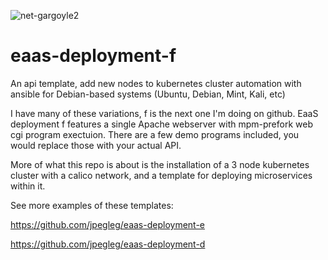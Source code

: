 ![net-gargoyle2](https://carefuldata.com/images/cdlogo.png)

# eaas-deployment-f
An api template, add new nodes to kubernetes cluster automation with ansible for Debian-based systems (Ubuntu, Debian, Mint, Kali, etc)

I have many of these variations, f is the next one I'm doing on github.
EaaS deployment f features a single Apache webserver
with mpm-prefork web cgi program exectuion. There are a few demo
programs included, you would replace those with your actual API.


More of what this repo is about is the installation of a 3 node kubernetes cluster
with a calico network, and a template for deploying microservices
within it.

See more examples of these templates:

https://github.com/jpegleg/eaas-deployment-e

https://github.com/jpegleg/eaas-deployment-d

